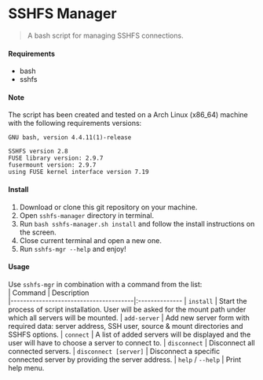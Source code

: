 # SSHFS Manager
> A bash script for managing SSHFS connections.

#### Requirements
* bash
* sshfs

#### Note
The script has been created and tested on a Arch Linux (x86_64) machine with the following requirements versions:  
```
GNU bash, version 4.4.11(1)-release

SSHFS version 2.8
FUSE library version: 2.9.7
fusermount version: 2.9.7
using FUSE kernel interface version 7.19
```

#### Install
1. Download or clone this git repository on your machine.
2. Open ``sshfs-manager`` directory in terminal.
3. Run ``bash sshfs-manager.sh install`` and follow the install instructions on the screen.
4. Close current terminal and open a new one.
5. Run ``sshfs-mgr --help`` and enjoy!

#### Usage
Use ``sshfs-mgr`` in combination with a command from the list:  
| Command                               |  Description       
|---------------------------------------|:--------------
| ``install``                           | Start the process of script installation. User will be asked for the mount path under which all servers will be mounted.
| ``add-server``                        | Add new server form with required data: server address, SSH user, source & mount directories and SSHFS options.
| ``connect``                           | A list of added servers will be displayed and the user will have to choose a server to connect to.
| ``disconnect``                        | Disconnect all connected servers.
| ``disconnect [server]``               | Disconnect a specific connected server by providing the server address.
| ``help`` / ``--help``                 | Print help menu.
